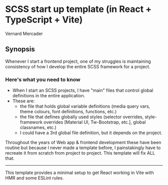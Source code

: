 # SCSS start up template (in React + TypeScript + Vite)

Vernard Mercader

## Synopsis

Whenever I start a frontend project, one of my struggles is maintaining consistency of how I develop the entire SCSS framework for a project.

### Here's what you need to know

- When I start an SCSS projects, I have "main" files that control global definitions in the entire application.
- These are:
    - the file that holds global variable definitions (media query vars, theme colours, font definitions, functions, etc.)
    - the file that defines globally used styles (selector overrides, style-framework overrides [Material UI, Tw-Bootstrap, etc.], global classnames, etc.)
    - I could have a 3rd global file definition, but it depends on the project.

Throughout the years of Web app & frontend development these have been routine but because I never made a template before, I painstakingly have to recreate it from scratch from project to project.  This template will fix ALL that.

---

This template provides a minimal setup to get React working in Vite with HMR and some ESLint rules.
